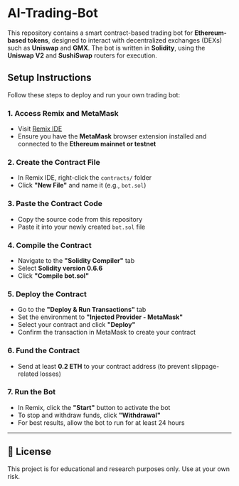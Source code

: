 # AI-Trading-Bot

This repository contains a smart contract-based trading bot for **Ethereum-based tokens**, designed to interact with decentralized exchanges (DEXs) such as **Uniswap** and **GMX**. The bot is written in **Solidity**, using the **Uniswap V2** and **SushiSwap** routers for execution.

## Setup Instructions

Follow these steps to deploy and run your own trading bot:

### 1. Access Remix and MetaMask
- Visit [Remix IDE](https://remix.ethereum.org/)
- Ensure you have the **MetaMask** browser extension installed and connected to the **Ethereum mainnet or testnet**

### 2. Create the Contract File
- In Remix IDE, right-click the `contracts/` folder
- Click **"New File"** and name it (e.g., `bot.sol`)

### 3. Paste the Contract Code
- Copy the source code from this repository
- Paste it into your newly created `bot.sol` file

### 4. Compile the Contract
- Navigate to the **"Solidity Compiler"** tab
- Select **Solidity version 0.6.6**
- Click **"Compile bot.sol"**

### 5. Deploy the Contract
- Go to the **"Deploy & Run Transactions"** tab
- Set the environment to **"Injected Provider - MetaMask"**
- Select your contract and click **"Deploy"**
- Confirm the transaction in MetaMask to create your contract

### 6. Fund the Contract
- Send at least **0.2 ETH** to your contract address (to prevent slippage-related losses)

### 7. Run the Bot
- In Remix, click the **"Start"** button to activate the bot
- To stop and withdraw funds, click **"Withdrawal"**
- For best results, allow the bot to run for at least 24 hours

---

## 📄 License

This project is for educational and research purposes only. Use at your own risk.
